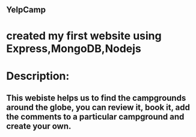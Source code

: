 ## YelpCamp

# created my first website using Express,MongoDB,Nodejs

# Description:

## This webiste helps us to find the campgrounds around the globe, you can review it, book it, add the comments to a particular campground and create your own.
